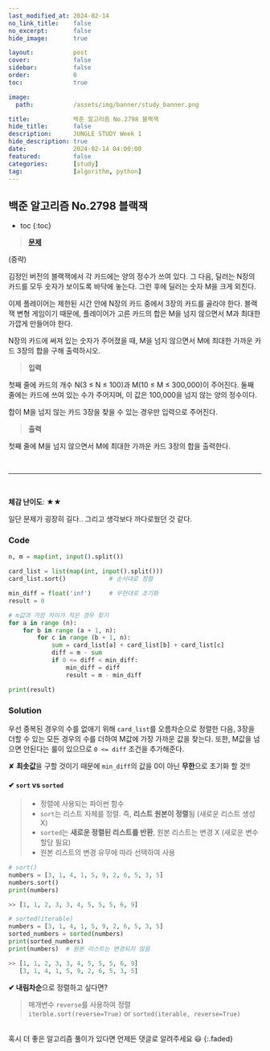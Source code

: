 ```yaml
---
last_modified_at: 2024-02-14
no_link_title:    false 
no_excerpt:       false 
hide_image:       true

layout:           post
cover:            false
sidebar:          false
order:            0      
toc:              true

image:
  path:           /assets/img/banner/study_banner.png

title:            백준 알고리즘 No.2798 블랙잭
hide_title:       false
description:      JUNGLE STUDY Week 1
hide_description: true
date:             2024-02-14 04:00:00
featured:         false
categories:       [study]
tag:              [algorithm, python]
---
```


## 백준 알고리즘 No.2798 블랙잭

* toc
{:toc}

> [**문제**](https://www.acmicpc.net/problem/2798)

(중략)

김정인 버전의 블랙잭에서 각 카드에는 양의 정수가 쓰여 있다. 
그 다음, 딜러는 N장의 카드를 모두 숫자가 보이도록 바닥에 놓는다. 
그런 후에 딜러는 숫자 M을 크게 외친다.

이제 플레이어는 제한된 시간 안에 N장의 카드 중에서 3장의 카드를 골라야 한다. 
블랙잭 변형 게임이기 때문에, 플레이어가 고른 카드의 합은 M을 넘지 않으면서 M과 최대한 가깝게 만들어야 한다.

N장의 카드에 써져 있는 숫자가 주어졌을 때, M을 넘지 않으면서 M에 최대한 가까운 카드 3장의 합을 구해 출력하시오.

> **입력**

첫째 줄에 카드의 개수 N(3 ≤ N ≤ 100)과 M(10 ≤ M ≤ 300,000)이 주어진다. 둘째 줄에는 카드에 쓰여 있는 수가 주어지며, 이 값은 100,000을 넘지 않는 양의 정수이다.

합이 M을 넘지 않는 카드 3장을 찾을 수 있는 경우만 입력으로 주어진다.

> **출력** 

첫째 줄에 M을 넘지 않으면서 M에 최대한 가까운 카드 3장의 합을 출력한다.

<br>

---

<br>

**체감 난이도**: ★★

일단 문제가 굉장히 길다.. 그리고 생각보다 까다로웠던 것 같다.

### Code
```python
n, m = map(int, input().split())

card_list = list(map(int, input().split()))
card_list.sort()            # 순서대로 정렬

min_diff = float('inf')     # 무한대로 초기화
result = 0

# m값과 가장 차이가 적은 경우 찾기
for a in range (n):
    for b in range (a + 1, n):
        for c in range (b + 1, n):
            sum = card_list[a] + card_list[b] + card_list[c]
            diff = m - sum
            if 0 <= diff < min_diff:
                min_diff = diff
                result = m - min_diff

print(result)
```

### Solution
우선 중복된 경우의 수를 없애기 위해 `card_list`를 오름차순으로 정렬한 다음, 3장을 더할 수 있는 모든 경우의 수를 더하여 M값에 가장 가까운 값을 찾는다.
또한, M값을 넘으면 안된다는 룰이 있으므로 `0 <= diff` 조건을 추가해준다.

✘ **최솟값**을 구할 것이기 때문에 `min_diff`의 값을 0이 아닌 **무한**으로 초기화 할 것!!

#### ✔ `sort` vs `sorted`
> - 정렬에 사용되는 파이썬 함수
> - `sort`는 리스트 자체를 정렬. 즉, **리스트 원본이 정렬**됨 (새로운 리스트 생성 X)
> - `sorted`는 **새로운 정렬된 리스트를 반환**, 원본 리스트는 변경 X (새로운 변수 할당 필요)
> - 원본 리스트의 변경 유무에 따라 선택하여 사용

```python
# sort()
numbers = [3, 1, 4, 1, 5, 9, 2, 6, 5, 3, 5]
numbers.sort()
print(numbers)

>> [1, 1, 2, 3, 3, 4, 5, 5, 5, 6, 9]
```
```python
# sorted(iterable)
numbers = [3, 1, 4, 1, 5, 9, 2, 6, 5, 3, 5]
sorted_numbers = sorted(numbers)
print(sorted_numbers)
print(numbers)  # 원본 리스트는 변경되지 않음

>> [1, 1, 2, 3, 3, 4, 5, 5, 5, 6, 9]
   [3, 1, 4, 1, 5, 9, 2, 6, 5, 3, 5]
```

**✔ 내림차순**으로 정렬하고 싶다면?
> 매개변수 `reverse`를 사용하여 정렬 <br>
> `iterble.sort(reverse=True)` or `sorted(iterable, reverse=True)` 

<br>
혹시 더 좋은 알고리즘 풀이가 있다면 언제든 댓글로 알려주세요 😃
{:.faded}
